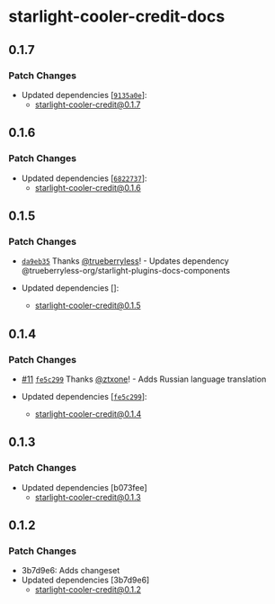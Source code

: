 # starlight-cooler-credit-docs

## 0.1.7

### Patch Changes

- Updated dependencies [[`9135a0e`](https://github.com/trueberryless-org/starlight-cooler-credit/commit/9135a0e4db720ddbe8f77b564d5f2754e382e844)]:
  - starlight-cooler-credit@0.1.7

## 0.1.6

### Patch Changes

- Updated dependencies [[`6822737`](https://github.com/trueberryless-org/starlight-cooler-credit/commit/6822737ce5a66924a967e5fecc8041a60b2c164b)]:
  - starlight-cooler-credit@0.1.6

## 0.1.5

### Patch Changes

- [`da9eb35`](https://github.com/trueberryless-org/starlight-cooler-credit/commit/da9eb359c1187597a00e43959ed7f81ecb73f130) Thanks [@trueberryless](https://github.com/trueberryless)! - Updates dependency @trueberryless-org/starlight-plugins-docs-components

- Updated dependencies []:
  - starlight-cooler-credit@0.1.5

## 0.1.4

### Patch Changes

- [#11](https://github.com/trueberryless-org/starlight-cooler-credit/pull/11) [`fe5c299`](https://github.com/trueberryless-org/starlight-cooler-credit/commit/fe5c29942aec69c3beb91ab613c83f6d810fc03f) Thanks [@ztxone](https://github.com/ztxone)! - Adds Russian language translation

- Updated dependencies [[`fe5c299`](https://github.com/trueberryless-org/starlight-cooler-credit/commit/fe5c29942aec69c3beb91ab613c83f6d810fc03f)]:
  - starlight-cooler-credit@0.1.4

## 0.1.3

### Patch Changes

- Updated dependencies [b073fee]
  - starlight-cooler-credit@0.1.3

## 0.1.2

### Patch Changes

- 3b7d9e6: Adds changeset
- Updated dependencies [3b7d9e6]
  - starlight-cooler-credit@0.1.2
